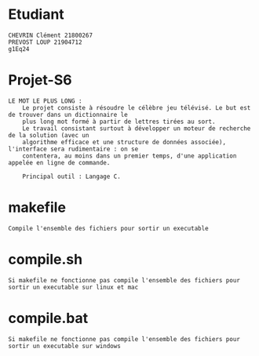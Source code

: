 # Etudiant
    CHEVRIN Clément 21800267
    PREVOST LOUP 21904712
    g1Eq24

# Projet-S6
    LE MOT LE PLUS LONG :
        Le projet consiste à résoudre le célèbre jeu télévisé. Le but est de trouver dans un dictionnaire le
        plus long mot formé à partir de lettres tirées au sort.
        Le travail consistant surtout à développer un moteur de recherche de la solution (avec un
        algorithme efficace et une structure de données associée), l'interface sera rudimentaire : on se
        contentera, au moins dans un premier temps, d'une application appelée en ligne de commande.

        Principal outil : Langage C.

# makefile
    Compile l'ensemble des fichiers pour sortir un executable
# compile.sh
    Si makefile ne fonctionne pas compile l'ensemble des fichiers pour sortir un executable sur linux et mac
# compile.bat
    Si makefile ne fonctionne pas compile l'ensemble des fichiers pour sortir un executable sur windows